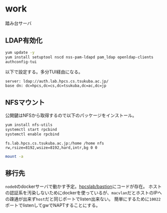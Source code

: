 # work

踏み台サーバ

## LDAP有効化

```sh
yum update -y
yum install setuptool nscd nss-pam-ldapd pam_ldap openldap-clients
authconfig-tui
```

以下で設定する。多分TUI経由になる。

```
server: ldap://auth.lab.hpcs.cs.tsukuba.ac.jp/
base dn: dc=hpcs,dc=cs,dc=tsukuba,dc=ac,dc=jp
```

## NFSマウント

公開鍵はNFSから取得するので以下のパッケージをインストール。

```sh
yum install nfs-utils
systemctl start rpcbind 
systemctl enable rpcbind
```

```fstab
fs.lab.hpcs.cs.tsukuba.ac.jp:/home /home nfs rw,rsize=8192,wsize=8192,hard,intr,bg 0 0
```

```sh
mount -a
```

## 移行先

`node0`のdockerサーバで動かす予定。[hpcslab/bastion](https://github.com/hpcslab/bastion)にコードが存在。
ホストの認証系を汚染しないためにdockerを使っているが、`macvlan`だとホストのIPへの疎通が出来ず`host`だと同じポートでlisten出来ない。
簡単にするために`10022`ポートでlistenしてgwでNAPTすることにする。
